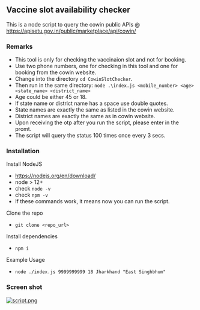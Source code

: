 ## Vaccine slot availability checker

This is a node script to query the cowin public APIs @ https://apisetu.gov.in/public/marketplace/api/cowin/

### Remarks
 - This tool is only for checking the vaccinaion slot and not for booking.
 - Use two phone numbers, one for checking in this tool and one for booking from the cowin website.
 - Change into the directory `cd CowinSlotChecker`.
 - Then run in the same directory: `node .\index.js <mobile_number> <age> <state_name> <district_name>`
 - Age could be either 45 or 18.
 - If state name or district name has a space use double quotes.
 - State names are exactly the same as listed in the cowin website.
 - District names are exactly the same as in cowin website.
 - Upon receiving the otp after you run the script, please enter in the promt.
 - The script will query the status 100 times once every 3 secs.

 ### Installation

Install NodeJS
 - https://nodejs.org/en/download/
 - node > 12+
 - check `node -v`
 - check `npm -v`
 - If these commands work, it means now you can run the script.

 Clone the repo
 - `git clone <repo_url>`

 Install dependencies 
 - `npm i`

 Example Usage
  - `node ./index.js 9999999999 18 Jharkhand "East Singhbhum"`

### Screen shot

[![script.png](https://i.postimg.cc/x8yCVG2K/script.png)](https://postimg.cc/H8nHQyjx)